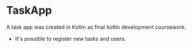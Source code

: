 # TaskApp
A task app was created in Kotlin as final kotlin development coursework. 

- It's possible to register new tasks and users.


